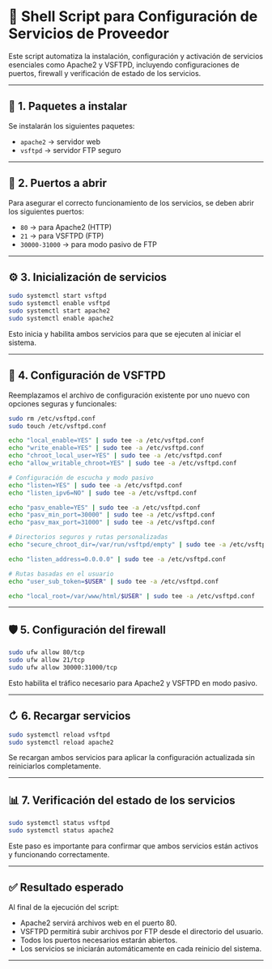 # 🚀 Shell Script para Configuración de Servicios de Proveedor

Este script automatiza la instalación, configuración y activación de servicios esenciales como Apache2 y VSFTPD, incluyendo configuraciones de puertos, firewall y verificación de estado de los servicios.

---

## 📂 1. Paquetes a instalar

Se instalarán los siguientes paquetes:

* `apache2` → servidor web
* `vsftpd` → servidor FTP seguro

---

## 🚪 2. Puertos a abrir

Para asegurar el correcto funcionamiento de los servicios, se deben abrir los siguientes puertos:

* `80` → para Apache2 (HTTP)
* `21` → para VSFTPD (FTP)
* `30000-31000` → para modo pasivo de FTP

---

## ⚙️ 3. Inicialización de servicios

```sh
sudo systemctl start vsftpd
sudo systemctl enable vsftpd
sudo systemctl start apache2
sudo systemctl enable apache2
```

Esto inicia y habilita ambos servicios para que se ejecuten al iniciar el sistema.

---

## 🔧 4. Configuración de VSFTPD

Reemplazamos el archivo de configuración existente por uno nuevo con opciones seguras y funcionales:

```sh
sudo rm /etc/vsftpd.conf
sudo touch /etc/vsftpd.conf

echo "local_enable=YES" | sudo tee -a /etc/vsftpd.conf
echo "write_enable=YES" | sudo tee -a /etc/vsftpd.conf
echo "chroot_local_user=YES" | sudo tee -a /etc/vsftpd.conf
echo "allow_writable_chroot=YES" | sudo tee -a /etc/vsftpd.conf

# Configuración de escucha y modo pasivo
echo "listen=YES" | sudo tee -a /etc/vsftpd.conf
echo "listen_ipv6=NO" | sudo tee -a /etc/vsftpd.conf

echo "pasv_enable=YES" | sudo tee -a /etc/vsftpd.conf
echo "pasv_min_port=30000" | sudo tee -a /etc/vsftpd.conf
echo "pasv_max_port=31000" | sudo tee -a /etc/vsftpd.conf

# Directorios seguros y rutas personalizadas
echo "secure_chroot_dir=/var/run/vsftpd/empty" | sudo tee -a /etc/vsftpd.conf

echo "listen_address=0.0.0.0" | sudo tee -a /etc/vsftpd.conf

# Rutas basadas en el usuario
echo "user_sub_token=$USER" | sudo tee -a /etc/vsftpd.conf

echo "local_root=/var/www/html/$USER" | sudo tee -a /etc/vsftpd.conf
```

---

## 🛡️ 5. Configuración del firewall

```sh
sudo ufw allow 80/tcp
sudo ufw allow 21/tcp
sudo ufw allow 30000:31000/tcp
```

Esto habilita el tráfico necesario para Apache2 y VSFTPD en modo pasivo.

---

## ↻️ 6. Recargar servicios

```sh
sudo systemctl reload vsftpd
sudo systemctl reload apache2
```

Se recargan ambos servicios para aplicar la configuración actualizada sin reiniciarlos completamente.

---

## 📊 7. Verificación del estado de los servicios

```sh
sudo systemctl status vsftpd
sudo systemctl status apache2
```

Este paso es importante para confirmar que ambos servicios están activos y funcionando correctamente.

---

## ✅ Resultado esperado

Al final de la ejecución del script:

* Apache2 servirá archivos web en el puerto 80.
* VSFTPD permitirá subir archivos por FTP desde el directorio del usuario.
* Todos los puertos necesarios estarán abiertos.
* Los servicios se iniciarán automáticamente en cada reinicio del sistema.

---
